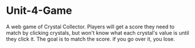 # Unit-4-Game

A web game of Crystal Collector. Players will get a score they need to match by clicking crystals, but won't know what each crystal's value is until they click it. The goal is to match the score. if you go over it, you lose. 